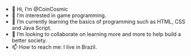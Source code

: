 - 👋 Hi, I’m @CoinCosmic
- 👀 I’m interested in game programming.
- 🌱 I’m currently learning the basics of programming such as HTML, CSS and Java Script.
- 💞️ I’m looking to collaborate on learning more and more to help build a better society.
- 📫 How to reach me: I live in Brazil.

<!---
CoinCosmic/CoinCosmic is a ✨ special ✨ repository because its `README.md` (this file) appears on your GitHub profile.
You can click the Preview link to take a look at your changes.
--->
